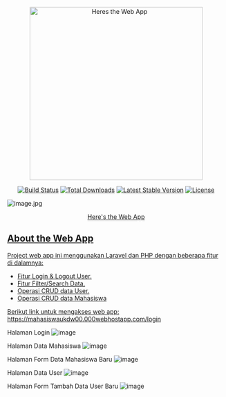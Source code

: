 <p align="center"><a href="https://mahasiswaukdw00.000webhostapp.com/login" target="_blank"><img src="![3186535](https://user-images.githubusercontent.com/107315843/174707401-aec2f17b-9683-4027-8f1d-6dbd2fc34b4a.jpg)" alt="Heres the Web App" width="400"></a></p>

<p align="center">
<a href="https://travis-ci.org/laravel/framework"><img src="https://travis-ci.org/laravel/framework.svg" alt="Build Status"></a>
<a href="https://packagist.org/packages/laravel/framework"><img src="https://poser.pugx.org/laravel/framework/d/total.svg" alt="Total Downloads"></a>
<a href="https://packagist.org/packages/laravel/framework"><img src="https://poser.pugx.org/laravel/framework/v/stable.svg" alt="Latest Stable Version"></a>
<a href="https://packagist.org/packages/laravel/framework"><img src="https://poser.pugx.org/laravel/framework/license.svg" alt="License"></a>
</p>

![image.jpg](https://user-images.githubusercontent.com/107315843/174707401-aec2f17b-9683-4027-8f1d-6dbd2fc34b4a.jpg)
<p align="center"><a href="https://mahasiswaukdw00.000webhostapp.com/login" target="_blank">Here's the Web App</p>
  
## About the Web App

Project web app ini menggunakan Laravel dan PHP dengan beberapa fitur di dalamnya:

- Fitur Login & Logout User.
- Fitur Filter/Search Data.
- Operasi CRUD data User.
- Operasi CRUD data Mahasiswa

Berikut link untuk mengakses web app: https://mahasiswaukdw00.000webhostapp.com/login 

Halaman Login
![image](https://github.com/naftaliakeisya/web-programming-laravel.github.io/assets/107315843/757211a4-4ebd-46bc-947c-84d00e9e5eb1) 

Halaman Data Mahasiswa
![image](https://github.com/naftaliakeisya/web-programming-laravel.github.io/assets/107315843/9d9a4918-e3de-4035-92f5-ac54455264ca)

Halaman Form Data Mahasiswa Baru
![image](https://github.com/naftaliakeisya/web-programming-laravel.github.io/assets/107315843/f2e4d14d-1317-4c16-9d13-8851a1e577a4) 

Halaman Data User
![image](https://github.com/naftaliakeisya/web-programming-laravel.github.io/assets/107315843/32e10a6f-5907-499f-9e5b-ea002fc7216b) 

Halaman Form Tambah Data User Baru
![image](https://github.com/naftaliakeisya/web-programming-laravel.github.io/assets/107315843/ad2bb109-0375-4ff7-b209-070bd7eb0371)



